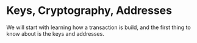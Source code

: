 # Keys, Cryptography, Addresses

We will start with learning how a transaction is build, and the first thing to know about is the keys and addresses.

##